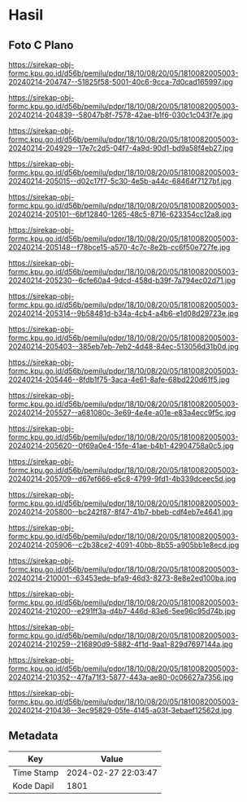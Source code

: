 # Hasil

## Foto C Plano

https://sirekap-obj-formc.kpu.go.id/d56b/pemilu/pdpr/18/10/08/20/05/1810082005003-20240214-204747--51825f58-5001-40c6-9cca-7d0cad165997.jpg

https://sirekap-obj-formc.kpu.go.id/d56b/pemilu/pdpr/18/10/08/20/05/1810082005003-20240214-204839--58047b8f-7578-42ae-b1f6-030c1c043f7e.jpg

https://sirekap-obj-formc.kpu.go.id/d56b/pemilu/pdpr/18/10/08/20/05/1810082005003-20240214-204929--17e7c2d5-04f7-4a9d-90d1-bd9a58f4eb27.jpg

https://sirekap-obj-formc.kpu.go.id/d56b/pemilu/pdpr/18/10/08/20/05/1810082005003-20240214-205015--d02c17f7-5c30-4e5b-a44c-68464f7127bf.jpg

https://sirekap-obj-formc.kpu.go.id/d56b/pemilu/pdpr/18/10/08/20/05/1810082005003-20240214-205101--6bf12840-1265-48c5-8716-623354cc12a8.jpg

https://sirekap-obj-formc.kpu.go.id/d56b/pemilu/pdpr/18/10/08/20/05/1810082005003-20240214-205148--f78bce15-a570-4c7c-8e2b-cc6f50e727fe.jpg

https://sirekap-obj-formc.kpu.go.id/d56b/pemilu/pdpr/18/10/08/20/05/1810082005003-20240214-205230--6cfe60a4-9dcd-458d-b39f-7a794ec02d71.jpg

https://sirekap-obj-formc.kpu.go.id/d56b/pemilu/pdpr/18/10/08/20/05/1810082005003-20240214-205314--9b58481d-b34a-4cb4-a4b6-e1d08d29723e.jpg

https://sirekap-obj-formc.kpu.go.id/d56b/pemilu/pdpr/18/10/08/20/05/1810082005003-20240214-205403--385eb7eb-7eb2-4d48-84ec-513056d31b0d.jpg

https://sirekap-obj-formc.kpu.go.id/d56b/pemilu/pdpr/18/10/08/20/05/1810082005003-20240214-205446--8fdb1f75-3aca-4e61-8afe-68bd220d61f5.jpg

https://sirekap-obj-formc.kpu.go.id/d56b/pemilu/pdpr/18/10/08/20/05/1810082005003-20240214-205527--a681080c-3e69-4e4e-a01e-e83a4ecc9f5c.jpg

https://sirekap-obj-formc.kpu.go.id/d56b/pemilu/pdpr/18/10/08/20/05/1810082005003-20240214-205620--0f69a0e4-15fe-41ae-b4b1-42904758a0c5.jpg

https://sirekap-obj-formc.kpu.go.id/d56b/pemilu/pdpr/18/10/08/20/05/1810082005003-20240214-205709--d67ef666-e5c8-4799-9fd1-4b339dceec5d.jpg

https://sirekap-obj-formc.kpu.go.id/d56b/pemilu/pdpr/18/10/08/20/05/1810082005003-20240214-205800--bc242f87-8f47-41b7-bbeb-cdf4eb7e4641.jpg

https://sirekap-obj-formc.kpu.go.id/d56b/pemilu/pdpr/18/10/08/20/05/1810082005003-20240214-205906--c2b38ce2-4091-40bb-8b55-a905bb1e8ecd.jpg

https://sirekap-obj-formc.kpu.go.id/d56b/pemilu/pdpr/18/10/08/20/05/1810082005003-20240214-210001--63453ede-bfa9-46d3-8273-8e8e2ed100ba.jpg

https://sirekap-obj-formc.kpu.go.id/d56b/pemilu/pdpr/18/10/08/20/05/1810082005003-20240214-210200--e291ff3a-d4b7-446d-83e6-5ee96c95d74b.jpg

https://sirekap-obj-formc.kpu.go.id/d56b/pemilu/pdpr/18/10/08/20/05/1810082005003-20240214-210259--216890d9-5882-4f1d-9aa1-829d7697144a.jpg

https://sirekap-obj-formc.kpu.go.id/d56b/pemilu/pdpr/18/10/08/20/05/1810082005003-20240214-210352--47fa71f3-5877-443a-ae80-0c06627a7356.jpg

https://sirekap-obj-formc.kpu.go.id/d56b/pemilu/pdpr/18/10/08/20/05/1810082005003-20240214-210436--3ec95829-05fe-4145-a03f-3ebaef12562d.jpg


## Metadata

| Key        | Value               |
| ---------- | ------------------- |
| Time Stamp | 2024-02-27 22:03:47 |
| Kode Dapil | 1801                |



